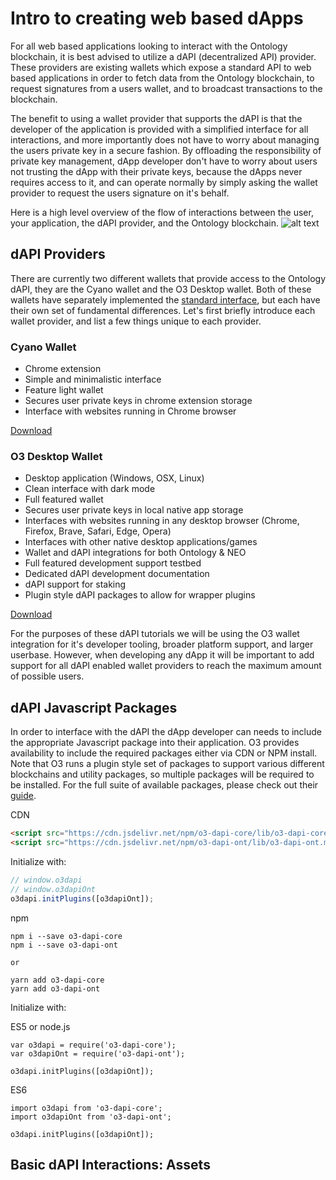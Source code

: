 # Intro to creating web based dApps

For all web based applications looking to interact with the Ontology blockchain, it is best advised to utilize a dAPI (decentralized API) provider. These providers are existing wallets which expose a standard API to web based applications in order to fetch data from the Ontology blockchain, to request signatures from a users wallet, and to broadcast transactions to the blockchain.

The benefit to using a wallet provider that supports the dAPI is that the developer of the application is provided with a simplified interface for all interactions, and more importantly does not have to worry about managing the users private key in a secure fashion. By offloading the responsibility of private key management, dApp developer don't have to worry about users not trusting the dApp with their private keys, because the dApps never requires access to it, and can operate normally by simply asking the wallet provider to request the users signature on it's behalf.

Here is a high level overview of the flow of interactions between the user, your application, the dAPI provider, and the Ontology blockchain.
![alt text](../assets/clientApp/dapi/dAPIOverview.png "dapi overview")

## dAPI Providers

There are currently two different wallets that provide access to the Ontology dAPI, they are the Cyano wallet and the O3 Desktop wallet. Both of these wallets have separately implemented the [standard interface](https://github.com/ontio/OEPs/pull/8), but each have their own set of fundamental differences. Let's first briefly introduce each wallet provider, and list a few things unique to each provider.

### Cyano Wallet

- Chrome extension
- Simple and minimalistic interface
- Feature light wallet
- Secures user private keys in chrome extension storage
- Interface with websites running in Chrome browser

[Download](https://chrome.google.com/webstore/detail/cyano-wallet/dkdedlpgdmmkkfjabffeganieamfklkm?hl=en)

### O3 Desktop Wallet

- Desktop application (Windows, OSX, Linux)
- Clean interface with dark mode
- Full featured wallet
- Secures user private keys in local native app storage
- Interfaces with websites running in any desktop browser (Chrome, Firefox, Brave, Safari, Edge, Opera)
- Interfaces with other native desktop applications/games
- Wallet and dAPI integrations for both Ontology & NEO
- Full featured development support testbed
- Dedicated dAPI development documentation
- dAPI support for staking
- Plugin style dAPI packages to allow for wrapper plugins

[Download](https://o3.network/)

For the purposes of these dAPI tutorials we will be using the O3 wallet integration for it's developer tooling, broader platform support, and larger userbase. However, when developing any dApp it will be important to add support for all dAPI enabled wallet providers to reach the maximum amount of possible users.

## dAPI Javascript Packages

In order to interface with the dAPI the dApp developer can needs to include the appropriate Javascript package into their application. O3 provides availability to include the required packages either via CDN or NPM install. Note that O3 runs a plugin style set of packages to support various different blockchains and utility packages, so multiple packages will be required to be installed. For the full suite of available packages, please check out their [guide](https://github.com/O3Labs/o3-dapi).

CDN
```html
<script src="https://cdn.jsdelivr.net/npm/o3-dapi-core/lib/o3-dapi-core.min.js"></script>
<script src="https://cdn.jsdelivr.net/npm/o3-dapi-ont/lib/o3-dapi-ont.min.js"></script>
```
Initialize with:
```Javascript
// window.o3dapi
// window.o3dapiOnt
o3dapi.initPlugins([o3dapiOnt]);
```

npm
```
npm i --save o3-dapi-core
npm i --save o3-dapi-ont

or

yarn add o3-dapi-core
yarn add o3-dapi-ont
```

Initialize with:

ES5 or node.js
```
var o3dapi = require('o3-dapi-core');
var o3dapiOnt = require('o3-dapi-ont');

o3dapi.initPlugins([o3dapiOnt]);
```

ES6
```
import o3dapi from 'o3-dapi-core';
import o3dapiOnt from 'o3-dapi-ont';

o3dapi.initPlugins([o3dapiOnt]);
```

## Basic dAPI Interactions: Assets
